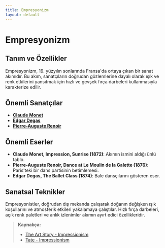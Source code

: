 ```yaml
---
title: Empresyonizm
layout: default
---
```


# Empresyonizm

## Tanım ve Özellikler

Empresyonizm, 19. yüzyılın sonlarında Fransa'da ortaya çıkan bir sanat akımıdır. Bu akım, sanatçıların doğrudan gözlemlerine dayalı olarak ışık ve renk etkilerini yansıtmak için hızlı ve gevşek fırça darbeleri kullanmasıyla karakterize edilir.

## Önemli Sanatçılar

- **[Claude Monet](../artists/claude-monet.md)**
- **[Edgar Degas](../artists/edgar-degas.md)**
- **[Pierre-Auguste Renoir](../artists/pierre-auguste-renoir.md)**

## Önemli Eserler

- **Claude Monet, Impression, Sunrise (1872)**: Akımın ismini aldığı ünlü tablo.
- **Pierre-Auguste Renoir, Dance at Le Moulin de la Galette (1876)**: Paris'teki bir dans partisinin betimlemesi.
- **Edgar Degas, The Ballet Class (1874)**: Bale dansçılarını gösteren eser.

## Sanatsal Teknikler

Empresyonistler, doğrudan dış mekanda çalışarak doğanın değişken ışık koşullarını ve atmosferik etkileri yakalamaya çalıştılar. Hızlı fırça darbeleri, açık renk paletleri ve anlık izlenimler akımın ayırt edici özellikleridir.

> **Kaynakça:**
> - [The Art Story - Impressionism](https://www.theartstory.org/movement/impressionism/)
> - [Tate - Impressionism](https://www.tate.org.uk/art/art-terms/i/impressionism)
